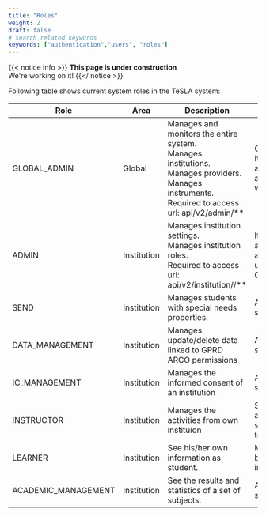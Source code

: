 ```yaml
---
title: "Roles"
weight: 2
draft: false
# search related keywords
keywords: ["authentication","users", "roles"]
---
```

{{< notice info >}}
  **This page is under construction** <br>
  We're working on it!
{{</ notice >}}


Following table shows current system roles in the TeSLA system:

Role | Area | Description | Assigned by
--- | ----- | ---- | ----------
GLOBAL_ADMIN | Global | Manages and monitors the entire system. <br> Manages institutions. <br> Manages providers. <br> Manages instruments. <br> Required to access url:  api/v2/admin/** | GLOBAL_ADMIN: It can only be assigned by another user with this role. |
ADMIN | Institution | Manages institution settings. <br>Manages institution roles. <br>Required to access url:  api/v2/institution/<institucio>/** | It can be assigned by another ADMIN user, or by a GLOBAL_ADMIN.
SEND | Institution | Manages students with special needs properties. | ADMIN role from same institution.
DATA_MANAGEMENT | Institution | Manages update/delete data linked to GPRD ARCO permissions | ADMIN role from same institution.
IC_MANAGEMENT | Institution| Manages the informed consent of an institution | ADMIN role from same institution.
INSTRUCTOR | Institution | Manages the activities from own instituion | See information and results of students linked to their subjects| This role is not assigned, it is generated from a user's assignments
LEARNER | Institution | See his/her own information as student. | Make records on biometric instruments. | See results of the activities in which she/he has participated. | This role is not assigned, it is generated from a user's assignments
ACADEMIC_MANAGEMENT | Institution | See the results and statistics of a set of subjects. | ADMIN role from same institution.








